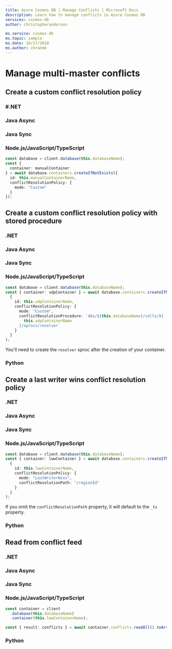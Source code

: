 ```yaml
---
title: Azure Cosmos DB | Manage Conflicts | Microsoft Docs
description: Learn how to manage conflicts in Azure Cosmos DB
services: cosmos-db
author: christopheranderson

ms.service: cosmos-db
ms.topic: sample
ms.date: 10/17/2018
ms.author: chrande
---
```


# Manage multi-master conflicts

## Create a custom conflict resolution policy

### <a id="create-custom-conflict-resolution-policy-dotnet">#.NET</a>

### <a id="create-custom-conflict-resolution-policy-java-async">Java Async</a>

### <a id="create-custom-conflict-resolution-policy-java-sync">Java Sync</a>

### <a id="create-custom-conflict-resolution-policy-javascript">Node.js/JavaScript/TypeScript</a>

```typescript
const database = client.database(this.databaseName);
const {
  container: manualContainer
} = await database.containers.createIfNotExists({
  id: this.manualContainerName,
  conflictResolutionPolicy: {
    mode: "Custom"
  }
});
```

### <a id="create-custom-conflict-resolution-policy-python"></a>

## Create a custom conflict resolution policy with stored procedure

### <a id="create-custom-conflict-resolution-policy-stored-proc-dotnet">.NET</a>

### <a id="create-custom-conflict-resolution-policy-stored-proc-java-async">Java Async</a>

### <a id="create-custom-conflict-resolution-policy-stored-proc-java-sync">Java Sync</a>

### <a id="create-custom-conflict-resolution-policy-stored-proc-javascript">Node.js/JavaScript/TypeScript</a>

```typescript
const database = client.database(this.databaseName);
const { container: udpContainer } = await database.containers.createIfNotExists(
  {
    id: this.udpContainerName,
    conflictResolutionPolicy: {
      mode: "Custom",
      conflictResolutionProcedure: `dbs/${this.databaseName}/colls/${
        this.udpContainerName
      }/sprocs/resolver`
    }
  }
);
```

You'll need to create the `resolver` sproc after the creation of your container.

### <a id="create-custom-conflict-resolution-policy-stored-proc-python">Python</a>

## Create a last writer wins conflict resolution policy

### <a id="create-custom-conflict-resolution-policy-lww-dotnet">.NET</a>

### <a id="create-custom-conflict-resolution-policy-lww-java-async">Java Async</a>

### <a id="create-custom-conflict-resolution-policy-lww-java-sync">Java Sync</a>

### <a id="create-custom-conflict-resolution-policy-lww-javascript">Node.js/JavaScript/TypeScript</a>

```typescript
const database = client.database(this.databaseName);
const { container: lwwContainer } = await database.containers.createIfNotExists(
  {
    id: this.lwwContainerName,
    conflictResolutionPolicy: {
      mode: "LastWriterWins",
      conflictResolutionPath: "/regionId"
    }
  }
);
```

If you omit the `conflictResolutionPath` property, it will default to the `_ts` property.

### <a id="create-custom-conflict-resolution-policy-lww-python">Python</a>

## Read from conflict feed

### <a id="read-from-conflict-feed-dotnet">.NET</a>

### <a id="read-from-conflict-feed-java-async">Java Async</a>

### <a id="read-from-conflict-feed-java-sync">Java Sync</a>

### <a id="read-from-conflict-feed-javascript">Node.js/JavaScript/TypeScript</a>

```typescript
const container = client
  .database(this.databaseName)
  .container(this.lwwContainerName);

const { result: conflicts } = await container.conflicts.readAll().toArray();
```

### <a id="read-from-conflict-feed-python">Python</a>
